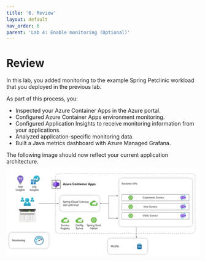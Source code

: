 ```yaml
---
title: '6. Review'
layout: default
nav_order: 6
parent: 'Lab 4: Enable monitoring (Optional)'
---
```


# Review

In this lab, you added monitoring to the example Spring Petclinic workload that you deployed in the previous lab.

As part of this process, you:

- Inspected your Azure Container Apps in the Azure portal.
- Configured Azure Container Apps environment monitoring.
- Configured Application Insights to receive monitoring information from your applications.
- Analyzed application-specific monitoring data.
- Built a Java metrics dashboard with Azure Managed Grafana.

The following image should now reflect your current application architecture.

![lab 4 overview](../../images/acalab-monitor.png)
